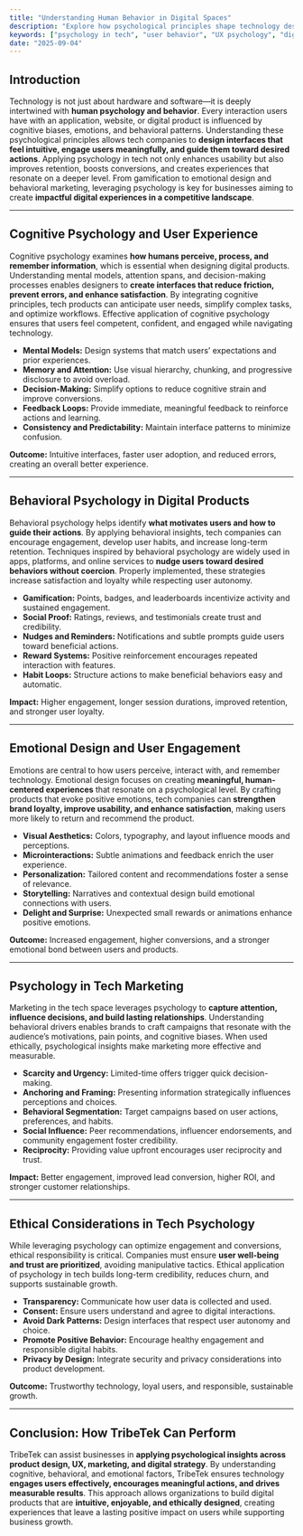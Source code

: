 ```yaml
---
title: "Understanding Human Behavior in Digital Spaces"
description: "Explore how psychological principles shape technology design, user experience, and digital behavior in the modern tech landscape."
keywords: ["psychology in tech", "user behavior", "UX psychology", "digital behavior", "human-computer interaction", "cognitive psychology in tech", "behavioral design", "emotional UX"]
date: "2025-09-04"
---
```


## Introduction

Technology is not just about hardware and software—it is deeply intertwined with **human psychology and behavior**. Every interaction users have with an application, website, or digital product is influenced by cognitive biases, emotions, and behavioral patterns. Understanding these psychological principles allows tech companies to **design interfaces that feel intuitive, engage users meaningfully, and guide them toward desired actions**. Applying psychology in tech not only enhances usability but also improves retention, boosts conversions, and creates experiences that resonate on a deeper level. From gamification to emotional design and behavioral marketing, leveraging psychology is key for businesses aiming to create **impactful digital experiences in a competitive landscape**.

---

## Cognitive Psychology and User Experience

Cognitive psychology examines **how humans perceive, process, and remember information**, which is essential when designing digital products. Understanding mental models, attention spans, and decision-making processes enables designers to **create interfaces that reduce friction, prevent errors, and enhance satisfaction**. By integrating cognitive principles, tech products can anticipate user needs, simplify complex tasks, and optimize workflows. Effective application of cognitive psychology ensures that users feel competent, confident, and engaged while navigating technology.

- **Mental Models:** Design systems that match users’ expectations and prior experiences.  
- **Memory and Attention:** Use visual hierarchy, chunking, and progressive disclosure to avoid overload.  
- **Decision-Making:** Simplify options to reduce cognitive strain and improve conversions.  
- **Feedback Loops:** Provide immediate, meaningful feedback to reinforce actions and learning.  
- **Consistency and Predictability:** Maintain interface patterns to minimize confusion.  

**Outcome:** Intuitive interfaces, faster user adoption, and reduced errors, creating an overall better experience.

---

## Behavioral Psychology in Digital Products

Behavioral psychology helps identify **what motivates users and how to guide their actions**. By applying behavioral insights, tech companies can encourage engagement, develop user habits, and increase long-term retention. Techniques inspired by behavioral psychology are widely used in apps, platforms, and online services to **nudge users toward desired behaviors without coercion**. Properly implemented, these strategies increase satisfaction and loyalty while respecting user autonomy.

- **Gamification:** Points, badges, and leaderboards incentivize activity and sustained engagement.  
- **Social Proof:** Ratings, reviews, and testimonials create trust and credibility.  
- **Nudges and Reminders:** Notifications and subtle prompts guide users toward beneficial actions.  
- **Reward Systems:** Positive reinforcement encourages repeated interaction with features.  
- **Habit Loops:** Structure actions to make beneficial behaviors easy and automatic.  

**Impact:** Higher engagement, longer session durations, improved retention, and stronger user loyalty.

---

## Emotional Design and User Engagement

Emotions are central to how users perceive, interact with, and remember technology. Emotional design focuses on creating **meaningful, human-centered experiences** that resonate on a psychological level. By crafting products that evoke positive emotions, tech companies can **strengthen brand loyalty, improve usability, and enhance satisfaction**, making users more likely to return and recommend the product.

- **Visual Aesthetics:** Colors, typography, and layout influence moods and perceptions.  
- **Microinteractions:** Subtle animations and feedback enrich the user experience.  
- **Personalization:** Tailored content and recommendations foster a sense of relevance.  
- **Storytelling:** Narratives and contextual design build emotional connections with users.  
- **Delight and Surprise:** Unexpected small rewards or animations enhance positive emotions.  

**Outcome:** Increased engagement, higher conversions, and a stronger emotional bond between users and products.

---

## Psychology in Tech Marketing

Marketing in the tech space leverages psychology to **capture attention, influence decisions, and build lasting relationships**. Understanding behavioral drivers enables brands to craft campaigns that resonate with the audience’s motivations, pain points, and cognitive biases. When used ethically, psychological insights make marketing more effective and measurable.

- **Scarcity and Urgency:** Limited-time offers trigger quick decision-making.  
- **Anchoring and Framing:** Presenting information strategically influences perceptions and choices.  
- **Behavioral Segmentation:** Target campaigns based on user actions, preferences, and habits.  
- **Social Influence:** Peer recommendations, influencer endorsements, and community engagement foster credibility.  
- **Reciprocity:** Providing value upfront encourages user reciprocity and trust.  

**Impact:** Better engagement, improved lead conversion, higher ROI, and stronger customer relationships.

---

## Ethical Considerations in Tech Psychology

While leveraging psychology can optimize engagement and conversions, ethical responsibility is critical. Companies must ensure **user well-being and trust are prioritized**, avoiding manipulative tactics. Ethical application of psychology in tech builds long-term credibility, reduces churn, and supports sustainable growth.

- **Transparency:** Communicate how user data is collected and used.  
- **Consent:** Ensure users understand and agree to digital interactions.  
- **Avoid Dark Patterns:** Design interfaces that respect user autonomy and choice.  
- **Promote Positive Behavior:** Encourage healthy engagement and responsible digital habits.  
- **Privacy by Design:** Integrate security and privacy considerations into product development.  

**Outcome:** Trustworthy technology, loyal users, and responsible, sustainable growth.

---

## Conclusion: How TribeTek Can Perform

TribeTek can assist businesses in **applying psychological insights across product design, UX, marketing, and digital strategy**. By understanding cognitive, behavioral, and emotional factors, TribeTek ensures technology **engages users effectively, encourages meaningful actions, and drives measurable results**. This approach allows organizations to build digital products that are **intuitive, enjoyable, and ethically designed**, creating experiences that leave a lasting positive impact on users while supporting business growth.
